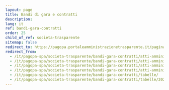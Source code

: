 ```yaml
---
layout: page
title: Bandi di gara e contratti
description: 
lang: it
ref: bandi-gara-contratti
order: 25
child_of_ref: societa-trasparente
sitemap: false
redirect_to: https://pagopa.portaleamministrazionetrasparente.it/pagina566_bandi-di-gara-e-contratti.html
redirect_from:
  - /it/pagopa-spa/societa-trasparente/bandi-gara-contratti/atti-amministrazioni-aggiudicatrici/
  - /it/pagopa-spa/societa-trasparente/bandi-gara-contratti/atti-amministrazioni-aggiudicatrici/2019/
  - /it/pagopa-spa/societa-trasparente/bandi-gara-contratti/atti-amministrazioni-aggiudicatrici/2020/
  - /it/pagopa-spa/societa-trasparente/bandi-gara-contratti/atti-amministrazioni-aggiudicatrici/2021/
  - /it/pagopa-spa/societa-trasparente/bandi-gara-contratti/tabelle/
  - /it/pagopa-spa/societa-trasparente/bandi-gara-contratti/tabelle/2020/
---
```

